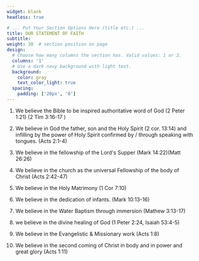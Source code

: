 ```yaml
---
widget: blank
headless: true

# ... Put Your Section Options Here (title etc.) ...
title: OUR STATEMENT OF FAITH
subtitle: 
weight: 30  # section position on page
design:
  # Choose how many columns the section has. Valid values: 1 or 2.
  columns: '1'
  # Use a dark navy background with light text.
  background:
    color: gray
    text_color_light: true
  spacing:
    padding: ['20px', '0']
---
```

1. We believe the Bible to be inspired authoritative word of God (2 Peter 1:21) (2 Tim 3:16-17 )

2. We believe in God the father, son and the Holy Spirit (2 cor. 13:14) and infilling by the power of Holy Spirit confirmed by / through speaking with tongues. (Acts 2:1-4)

3. We believe in the fellowship of the Lord's Supper (Mark 14:22)(Matt 26:26)

4. We believe in the church as the universal Fellowship of the body of Christ (Acts 2:42-47)

5. We believe in the Holy Matrimony (1 Cor 7:10)

6. We believe in the dedication of infants. (Mark 10:13-16)

7. We believe in the Water Baptism through immersion (Mathew 3:13-17)

8. we believe in the divine healing of God (1 Peter 2:24, Isaiah 53:4-5)

9. We believe in the Evangelistic & Missionary work (Acts 1:8)

10. We believe in the second coming of Christ in body and in power and great glory (Acts 1:11)

